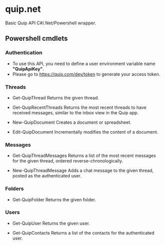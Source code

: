 # quip.net

Basic Quip API C#/.Net/Powershell wrapper.

## Powershell cmdlets

### Authentication

* To use this API, you need to define a user environment variable name __"QuipApiKey"__.
* Please go to https://quip.com/dev/token to generate your access token.

### Threads

* Get-QuipThread
Returns the given thread.

* Get-QuipRecentThreads
Returns the most recent threads to have received messages, similar to the inbox view in the Quip app.

* New-QuipDocument
Creates a document or spreadsheet.

* Edit-QuipDocument
Incrementally modifies the content of a document.

### Messages

* Get-QuipThreadMessages
Returns a list of the most recent messages for the given thread, ordered reverse-chronologically.

* New-QuipThreadMessage
Adds a chat message to the given thread, posted as the authenticated user.

### Folders

* Get-QuipFolder
Returns the given folder.

### Users

* Get-QuipUser
Returns the given user.

* Get-QuipContacts
Returns a list of the contacts for the authenticated user.
